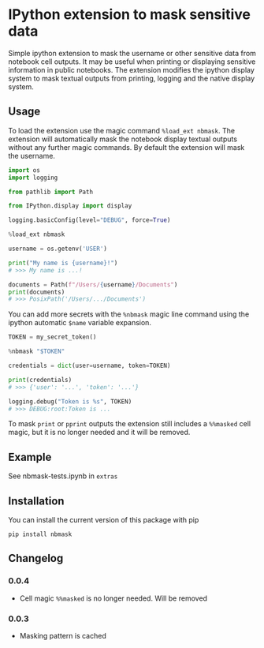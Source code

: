 # IPython extension to mask sensitive data

Simple ipython extension to mask the username or other sensitive data
from notebook cell outputs.  It may be useful when printing
or displaying sensitive information in public notebooks.
The extension modifies the ipython display system to mask textual outputs
from printing, logging and the native display system.

## Usage

To load the extension use the magic command `%load_ext nbmask`. The extension will automatically
mask the notebook display textual outputs without any further magic commands. By default the
extension will mask the username.

```python
import os
import logging

from pathlib import Path

from IPython.display import display

logging.basicConfig(level="DEBUG", force=True)

%load_ext nbmask

username = os.getenv('USER')

print("My name is {username}!")
# >>> My name is ...!

documents = Path(f"/Users/{username}/Documents")
print(documents)
# >>> PosixPath('/Users/.../Documents')
```


You can add more secrets with the `%nbmask` magic line command
using the ipython automatic `$name` variable expansion.


```python
TOKEN = my_secret_token()

%nbmask "$TOKEN"

credentials = dict(user=username, token=TOKEN)

print(credentials)
# >>> {'user': '...', 'token': '...'}

logging.debug("Token is %s", TOKEN)
# >>> DEBUG:root:Token is ...

```

To mask `print` or `pprint` outputs the extension still includes a `%%masked` cell magic, but it is no longer needed and it will be removed.


## Example

See nbmask-tests.ipynb in `extras`

## Installation

You can install the current version of this package with pip

```console
pip install nbmask
```

## Changelog

### 0.0.4
- Cell magic `%%masked` is no longer needed. Will be removed

### 0.0.3
- Masking pattern is cached
